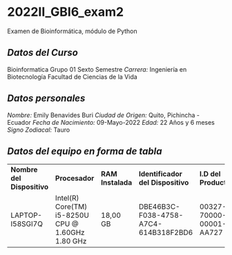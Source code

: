 # 2022II_GBI6_exam2
Examen de Bioinformática, módulo de Python
## *Datos del Curso*
Bioinformatica Grupo 01
Sexto Semestre
*Carrera:* Ingeniería en Biotecnología
Facultad de Ciencias de la Vida
## *Datos personales*
*Nombre:* Emily Benavides Buri
*Ciudad de Origen:* Quito, Pichincha - Ecuador
*Fecha de Nacimiento:* 09-Mayo-2022
*Edad:* 22 Años y 6 meses
*Signo Zodiacal:* Tauro
## *Datos del equipo en forma de tabla*
<html>

<body>

<table>
<tr>
  <td><strong>Nombre del Dispositivo</strong></td>
  <td><strong>Procesador</strong></td>
  <td><strong>RAM Instalada</strong></td>
  <td><strong>Identificador del Dispositivo</strong></td>
  <td><strong>I.D del Producto</strong></td>
  <td><strong>Tipo de Sistema</strong></td>
</tr>

<tr>
  <td>LAPTOP-I58SGI7Q</td>
  <td>Intel(R) Core(TM) i5-8250U CPU @ 1.60GHz   1.80 GHz</td>
  <td>18,00 GB</td>
  <td>DBE46B3C-F038-4758-A7C4-614B318F2BD6</td>
  <td>00327-70000-00001-AA727</td>
  <td>Sistema operativo de 64 bits, procesador basado en x64</td>
</tr>
</table>

</body>
</html>
